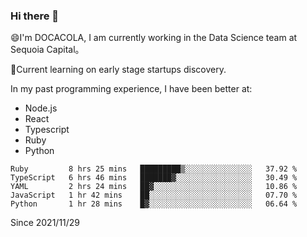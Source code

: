 ### Hi there 👋

<!--
**fengliu222/fengliu222** is a ✨ _special_ ✨ repository because its `README.md` (this file) appears on your GitHub profile.

Here are some ideas to get you started:

- 🔭 I’m currently working on ...
- 🌱 I’m currently learning ...
- 👯 I’m looking to collaborate on ...
- 🤔 I’m looking for help with ...
- 💬 Ask me about ...
- 📫 How to reach me: ...
- 😄 Pronouns: ...
- ⚡ Fun fact: ...
-->

😄I'm DOCACOLA, I am currently working in the Data Science team at Sequoia Capital。

🌱Current learning on early stage startups discovery.

In my past programming experience, I have been better at:
- Node.js
- React
- Typescript
- Ruby
- Python



<!--START_SECTION:waka-->
```text
Ruby         8 hrs 25 mins   █████████▒░░░░░░░░░░░░░░░   37.92 % 
TypeScript   6 hrs 46 mins   ███████▓░░░░░░░░░░░░░░░░░   30.49 % 
YAML         2 hrs 24 mins   ██▓░░░░░░░░░░░░░░░░░░░░░░   10.86 % 
JavaScript   1 hr 42 mins    ██░░░░░░░░░░░░░░░░░░░░░░░   07.70 % 
Python       1 hr 28 mins    █▓░░░░░░░░░░░░░░░░░░░░░░░   06.64 % 
```
<!--END_SECTION:waka-->
Since 2021/11/29
